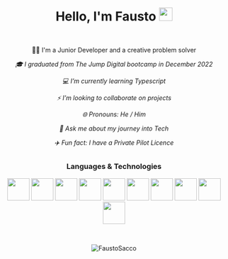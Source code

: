 <h1 align="center">Hello, I'm Fausto <img src="https://media.giphy.com/media/hvRJCLFzcasrR4ia7z/giphy.gif" width="30"></h1><br>


<p align="center">🧑‍💻 I'm a Junior Developer and a creative problem solver</p>

*<p align="center">:mortar_board: I graduated from The Jump Digital bootcamp in December 2022</p>*
*<p align="center">:computer: I’m currently learning Typescript</p>*
*<p align="center">:zap: I’m looking to collaborate on projects</p>*
*<p align="center">:globe_with_meridians: Pronouns: He / Him</p>*
*<p align="center">:key: Ask me about my journey into Tech</p>*
*<p align="center">:airplane: Fun fact: I have a Private Pilot Licence</p>*


##

<h3 align="center">Languages & Technologies</h3>
<p align="center"><img height=50 src="https://cdn.jsdelivr.net/gh/devicons/devicon/icons/javascript/javascript-plain.svg"/>
<img height=50 src="https://cdn.jsdelivr.net/gh/devicons/devicon/icons/react/react-original-wordmark.svg"/>
<img height=50 src="https://cdn.jsdelivr.net/gh/devicons/devicon/icons/html5/html5-plain-wordmark.svg"/>
<img height=50 src="https://cdn.jsdelivr.net/gh/devicons/devicon/icons/css3/css3-plain-wordmark.svg"/>
<img height=50 src="https://cdn.jsdelivr.net/gh/devicons/devicon/icons/git/git-plain-wordmark.svg"/>
<img height=50 src="https://cdn.jsdelivr.net/gh/devicons/devicon/icons/github/github-original-wordmark.svg"/>
<img height=50 src="https://cdn.jsdelivr.net/gh/devicons/devicon/icons/postgresql/postgresql-plain-wordmark.svg"/>
<img height=50 src="https://cdn.jsdelivr.net/gh/devicons/devicon/icons/heroku/heroku-plain-wordmark.svg">
<img height=50 src="https://cdn.jsdelivr.net/gh/devicons/devicon/icons/bootstrap/bootstrap-plain-wordmark.svg"> 
<img height=50 src="https://cdn.jsdelivr.net/gh/devicons/devicon/icons/figma/figma-original.svg"></p>

##
<div id="stats" align="center"><br>
<img align="center" src="https://github-readme-stats.vercel.app/api?username=FaustoSacco&show_icons=true&theme=blueberry&locale=en" alt="FaustoSacco"/>
</div>

